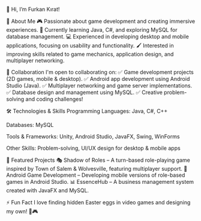 👋 Hi, I’m Furkan Kırat!

👀 About Me
🎮 Passionate about game development and creating immersive experiences.
🌱 Currently learning Java, C#, and exploring MySQL for database management.
💻 Experienced in developing desktop and mobile applications, focusing on usability and functionality.
🖌️ Interested in improving skills related to game mechanics, application design, and multiplayer networking.

💞️ Collaboration
I'm open to collaborating on:
✅ Game development projects (2D games, mobile & desktop).
✅ Android app development using Android Studio (Java).
✅ Multiplayer networking and game server implementations.
✅ Database design and management using MySQL.
✅ Creative problem-solving and coding challenges!

🛠️ Technologies & Skills
Programming Languages: Java, C#, C++

Databases: MySQL

Tools & Frameworks: Unity, Android Studio, JavaFX, Swing, WinForms

Other Skills: Problem-solving, UI/UX design for desktop & mobile apps

🌟 Featured Projects
🎭 Shadow of Roles – A turn-based role-playing game inspired by Town of Salem & Wolvesville, featuring multiplayer support.
📱 Android Game Development – Developing mobile versions of role-based games in Android Studio.
📊 EssenceHub – A business management system created with JavaFX and MySQL.


⚡ Fun Fact
I love finding hidden Easter eggs in video games and designing my own! 🐣🎮

